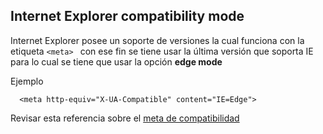 Internet Explorer compatibility mode
-------------
Internet Explorer posee un soporte de versiones la cual funciona con la etiqueta  ```<meta> ```  con ese fin se tiene usar la última versión que soporta IE para lo cual se tiene que usar la opción **edge mode**

Ejemplo
```hmtl
  <meta http-equiv="X-UA-Compatible" content="IE=Edge">
```
Revisar esta referencia sobre el [meta de compatibilidad][3]

[3]:[http://stackoverflow.com/questions/6771258/whats-the-difference-if-meta-http-equiv-x-ua-compatible-content-ie-edge-e]